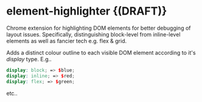 # element-highlighter {(DRAFT)}
Chrome extension for highlighting DOM elements for better debugging of layout issues. Specifically, distinguishing block-level from inline-level elements as well as fancier tech e.g. flex & grid.

Adds a distinct colour outline to each visible DOM element according to it's *display* type. E.g..

```scss
display: block; => $blue;
display: inline; => $red;
display: flex; => $green;
```
etc..
